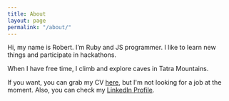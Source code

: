 ```yaml
---
title: About
layout: page
permalink: "/about/"
---
```


Hi, my name is Robert. I’m Ruby and JS programmer. I like to learn new things and participate in hackathons.

When I have free time, I climb and explore caves in Tatra Mountains.

If you want, you can grab my CV [here](https://drive.google.com/file/d/1Wk2zLBWfwTs5o2bQYlEB-F9DjpiXAEwq/view?usp=sharing), but I'm not looking for a job at the moment. Also, you can check my [LinkedIn Profile](https://linkedin.com/in/rbglod).